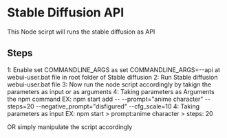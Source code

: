 # Stable Diffusion API

This Node scirpt will runs the stable diffusion as API

## Steps

1: Enable set COMMANDLINE_ARGS as set COMMANDLINE_ARGS=--api at webui-user.bat file in root folder of Stable diffusion
2: Run Stable diffusion webui-user.bat file
3: Now run the node script accordingly by takign the parameters as input or as arguments
4: Taking parameters as Arguments the npm command EX: npm start add -- --prompt="anime character" --steps=20 --negative_prompt="disfigured" --cfg_scale=10
4: Taking parameters as input EX: npm start > prompt:anime character > steps: 20

OR simply manipulate the script accordingly